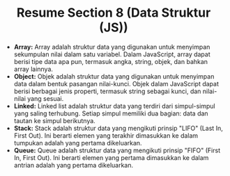 <h1 align="center"><strong>Resume Section 8 (Data Struktur (JS))</strong></h1>

<ul>
    <li><strong>Array:</strong> Array adalah struktur data yang digunakan untuk menyimpan sekumpulan nilai dalam satu variabel. Dalam JavaScript, array dapat berisi tipe data apa pun, termasuk angka, string, objek, dan bahkan array lainnya.</li>
    <li><strong>Object:</strong> Objek adalah struktur data yang digunakan untuk menyimpan data dalam bentuk pasangan nilai-kunci. Objek dalam JavaScript dapat berisi berbagai jenis properti, termasuk string sebagai kunci, dan nilai-nilai yang sesuai.</li>
    <li><strong>Linked:</strong> Linked list adalah struktur data yang terdiri dari simpul-simpul yang saling terhubung. Setiap simpul memiliki dua bagian: data dan tautan ke simpul berikutnya.</li>
    <li><strong>Stack:</strong> Stack adalah struktur data yang mengikuti prinsip "LIFO" (Last In, First Out). Ini berarti elemen yang terakhir dimasukkan ke dalam tumpukan adalah yang pertama dikeluarkan.</li>
    <li><strong>Queue:</strong> Queue adalah struktur data yang mengikuti prinsip "FIFO" (First In, First Out). Ini berarti elemen yang pertama dimasukkan ke dalam antrian adalah yang pertama dikeluarkan.</li>
</ul>